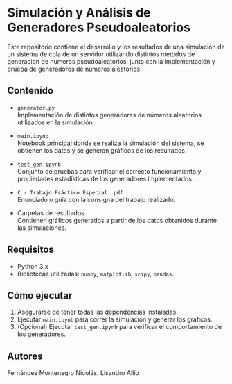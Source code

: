 # Simulación y Análisis de Generadores Pseudoaleatorios

Este repositorio contiene el desarrollo y los resultados de una simulación de un sistema de cola de un servidor utilizando
distintos metodos de generacion de numeros pseudoaleatorios, junto con la implementación y prueba de generadores de números aleatorios.

## Contenido

- `generator.py`  
  Implementación de distintos generadores de números aleatorios utilizados en la simulación.

- `main.ipynb`  
  Notebook principal donde se realiza la simulación del sistema, se obtienen los datos y se generan gráficos de los resultados.

- `test_gen.ipynb`  
  Conjunto de pruebas para verificar el correcto funcionamiento y propiedades estadísticas de los generadores implementados.

- `C - Trabajo Práctico Especial..pdf`  
  Enunciado o guía con la consigna del trabajo realizado.

- Carpetas de resultados  
  Contienen gráficos generados a partir de los datos obtenidos durante las simulaciones.

## Requisitos

- Python 3.x
- Bibliotecas utilizadas: `numpy`, `matplotlib`, `scipy`, `pandas`.

## Cómo ejecutar

1. Asegurarse de tener todas las dependencias instaladas.
2. Ejecutar `main.ipynb` para correr la simulación y generar los gráficos.
3. (Opcional) Ejecutar `test_gen.ipynb` para verificar el comportamiento de los generadores.

## Autores

Fernández Montenegro Nicolás,
Lisandro Allio
